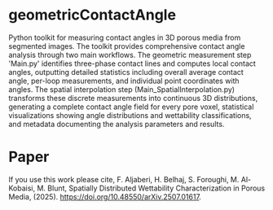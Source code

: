 # geometricContactAngle
Python toolkit for measuring contact angles in 3D porous media from segmented images.
The toolkit provides comprehensive contact angle analysis through two main workflows. The geometric measurement step 'Main.py'  identifies three-phase contact lines and computes local contact angles, outputting detailed statistics including overall average contact angle, per-loop measurements, and individual point coordinates with angles. The spatial interpolation step (Main_SpatialInterpolation.py) transforms these discrete measurements into continuous 3D distributions, generating a complete contact angle field for every pore voxel, statistical visualizations showing angle distributions and wettability classifications, and metadata documenting the analysis parameters and results.
# Paper
If you use this work please cite, F. Aljaberi, H. Belhaj, S. Foroughi, M. Al-Kobaisi, M. Blunt, Spatially Distributed Wettability Characterization in Porous Media, (2025). https://doi.org/10.48550/arXiv.2507.01617.
 
